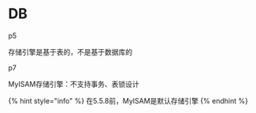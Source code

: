 # DB

p5

存储引擎是基于表的，不是基于数据库的

p7

MyISAM存储引擎：不支持事务、表锁设计

{% hint style="info" %}
在5.5.8前，MyISAM是默认存储引擎
{% endhint %}

